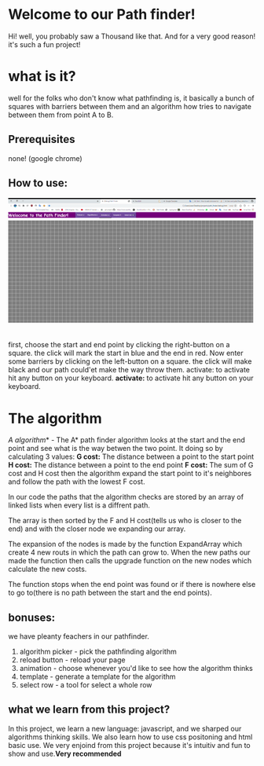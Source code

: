 # Welcome to our Path finder!

Hi! well, you probably saw a Thousand like that. And for a very good reason! it's such a fun project!
# what is it?

well for the folks who don't know what pathfinding is, it basically a bunch of squares with barriers between them and an algorithm how tries to navigate between them from point A to B.
## Prerequisites
none! (google chrome)
## How to use:

![using description](https://raw.githubusercontent.com/ben-and-yahel/path_finder/master/Hnet-image.gif)

first, choose the start and end point by clicking the right-button on a square. the click will mark the start in blue and the end in red. Now enter some barriers by clicking on the left-button on a square. the click will make black and our path could'et make the way throw them. activate: to activate hit any button on your keyboard.
**activate:**
to activate hit any button on your keyboard.

# The algorithm

**A* algorithm** - The A* path finder algorithm looks at the start and the end point and see what is the way betwen the two point. It doing so by calculating 3 values:
**G cost:** The distance between a point to the start point
**H cost:** The distance between a point to the end point
**F cost:** The sum of G cost and H cost
then the algorithm expand the start point to it's neighbores and follow the path with the lowest F cost.

In our code the paths that the algorithm checks are stored by an array of linked lists when every list is a diffrent path. 

The array is then sorted by the F and H cost(tells us who is closer to the end) and with the closer node we expanding our array. 

The expansion of the nodes is made by the function ExpandArray which create 4 new routs in which the path can grow to. 
When the new paths our made the function then calls the upgrade function on the new nodes which calculate the new costs.

The function stops when the end point was found or if there is nowhere else to go to(there is no path between the start and the end points). 

## bonuses:

we have pleanty feachers in our pathfinder.
1. algorithm picker - pick the pathfinding algorithm
2. reload button - reload your page
3. animation - choose whenever you'd like to see how the algorithm thinks
4. template - generate a template for the algorithm
5. select row - a tool for select a whole row
## what we learn from this project?

In this project, we learn a new language: javascript, and we sharped our algorithms thinking skills.
We also learn how to use css positoning and html basic use. We very enjoind from this project because it's intuitiv and fun to show and use.**Very recommended**
